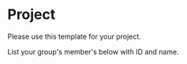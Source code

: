 Project
=============
Please use this template for your project.

List your group's member's below with ID and name.
